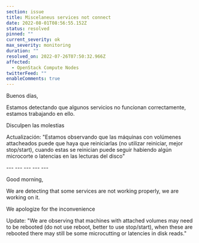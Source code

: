 ```yaml
---
section: issue
title: Miscelaneus services not connect
date: 2022-08-01T08:56:55.152Z
status: resolved
pinned: ""
current_severity: ok
max_severity: monitoring
duration: ""
resolved_on: 2022-07-26T07:50:32.966Z
affected:
  - OpenStack Compute Nodes
twitterFeed: ""
enableComments: true
---
```

Buenos días,

Estamos detectando que algunos servicios no funcionan correctamente, estamos trabajando en ello.

Disculpen las molestias

Actualización: "Estamos observando que las máquinas con volúmenes attacheados puede que haya que reiniciarlas (no utilizar reiniciar, mejor stop/start), cuando estas se reinician puede seguir habiendo algún microcorte o latencias en las lecturas del disco"

\--- --- --- --- ---

Good morning,

We are detecting that some services are not working properly, we are working on it.

We apologize for the inconvenience

Update: "We are observing that machines with attached volumes may need to be rebooted (do not use reboot, better to use stop/start), when these are rebooted there may still be some microcutting or latencies in disk reads."